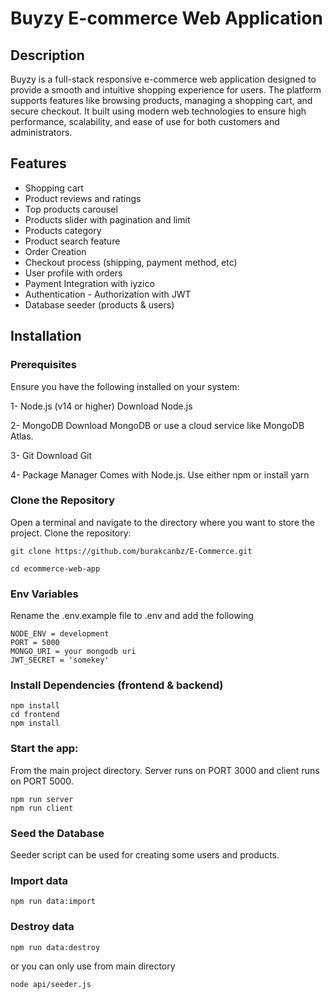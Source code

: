 # Buyzy E-commerce Web Application

## Description
 Buyzy is a full-stack responsive e-commerce web application designed to provide a smooth and intuitive shopping experience for users. The platform supports features like browsing products, managing a shopping cart, and secure checkout. It built using modern web technologies to ensure high performance, scalability, and ease of use for both customers and administrators.

## Features
- Shopping cart
- Product reviews and ratings
- Top products carousel
- Products slider with pagination and limit
- Products category
- Product search feature
- Order Creation 
- Checkout process (shipping, payment method, etc)
- User profile with orders
- Payment Integration with iyzico
- Authentication - Authorization with JWT
- Database seeder (products & users)

## Installation
### Prerequisites
Ensure you have the following installed on your system:

1- Node.js (v14 or higher)
  Download Node.js
  
2- MongoDB
  Download MongoDB or use a cloud service like MongoDB Atlas.
  
3- Git
  Download Git

4- Package Manager
   Comes with Node.js. Use either npm or install yarn

### Clone the Repository
  Open a terminal and navigate to the directory where you want to store the project.
  Clone the repository:
```
git clone https://github.com/burakcanbz/E-Commerce.git

cd ecommerce-web-app
```
### Env Variables
  Rename the .env.example file to .env and add the following
  ```
  NODE_ENV = development
  PORT = 5000
  MONGO_URI = your mongodb uri
  JWT_SECRET = 'somekey'
  ```

### Install Dependencies (frontend & backend)
  ```
  npm install
  cd frontend
  npm install
  ```
### Start the app:
  From the main project directory. Server runs on PORT 3000 and client runs on PORT 5000.
  ```
  npm run server
  npm run client
  ```
### Seed the Database
  Seeder script can be used for creating some users and products.
  ### Import data
  ```
  npm run data:import
  ```
  
  ### Destroy data
  ```
  npm run data:destroy
  ```
  
  or you can only use from main directory
  
  ```
  node api/seeder.js
  ```



